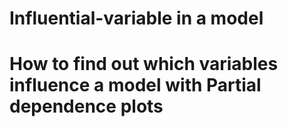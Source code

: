 # Influential-variable in a model
# How to find out which variables influence a model with Partial dependence plots
